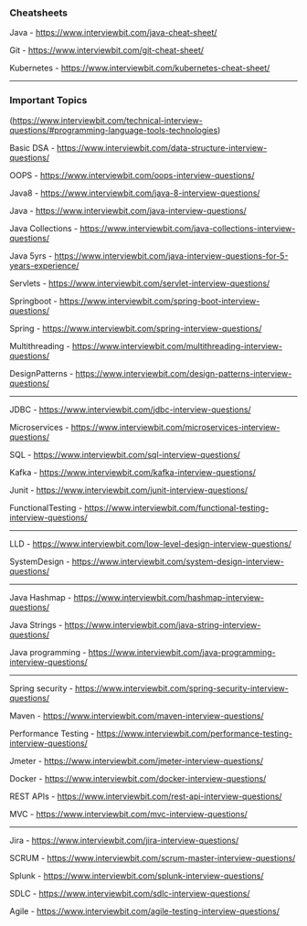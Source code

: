 ### Cheatsheets
Java - https://www.interviewbit.com/java-cheat-sheet/

Git - https://www.interviewbit.com/git-cheat-sheet/

Kubernetes - https://www.interviewbit.com/kubernetes-cheat-sheet/

---

### Important Topics
(https://www.interviewbit.com/technical-interview-questions/#programming-language-tools-technologies)

Basic DSA - https://www.interviewbit.com/data-structure-interview-questions/

OOPS - https://www.interviewbit.com/oops-interview-questions/

Java8 - https://www.interviewbit.com/java-8-interview-questions/

Java - https://www.interviewbit.com/java-interview-questions/

Java Collections - https://www.interviewbit.com/java-collections-interview-questions/

Java 5yrs - https://www.interviewbit.com/java-interview-questions-for-5-years-experience/

Servlets - https://www.interviewbit.com/servlet-interview-questions/

Springboot - https://www.interviewbit.com/spring-boot-interview-questions/

Spring - https://www.interviewbit.com/spring-interview-questions/

Multithreading - https://www.interviewbit.com/multithreading-interview-questions/

DesignPatterns - https://www.interviewbit.com/design-patterns-interview-questions/

---

JDBC - https://www.interviewbit.com/jdbc-interview-questions/

Microservices - https://www.interviewbit.com/microservices-interview-questions/

SQL - https://www.interviewbit.com/sql-interview-questions/

Kafka - https://www.interviewbit.com/kafka-interview-questions/

Junit - https://www.interviewbit.com/junit-interview-questions/

FunctionalTesting - https://www.interviewbit.com/functional-testing-interview-questions/

---

LLD - https://www.interviewbit.com/low-level-design-interview-questions/

SystemDesign - https://www.interviewbit.com/system-design-interview-questions/

---

Java Hashmap - https://www.interviewbit.com/hashmap-interview-questions/

Java Strings - https://www.interviewbit.com/java-string-interview-questions/

Java programming - https://www.interviewbit.com/java-programming-interview-questions/

---

Spring security - https://www.interviewbit.com/spring-security-interview-questions/

Maven - https://www.interviewbit.com/maven-interview-questions/

Performance Testing - https://www.interviewbit.com/performance-testing-interview-questions/

Jmeter - https://www.interviewbit.com/jmeter-interview-questions/

Docker - https://www.interviewbit.com/docker-interview-questions/

REST APIs - https://www.interviewbit.com/rest-api-interview-questions/

MVC - https://www.interviewbit.com/mvc-interview-questions/

---

Jira - https://www.interviewbit.com/jira-interview-questions/

SCRUM - https://www.interviewbit.com/scrum-master-interview-questions/

Splunk - https://www.interviewbit.com/splunk-interview-questions/

SDLC - https://www.interviewbit.com/sdlc-interview-questions/

Agile - https://www.interviewbit.com/agile-testing-interview-questions/


